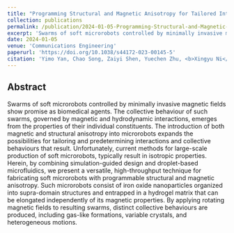 ```yaml
---
title: "Programming Structural and Magnetic Anisotropy for Tailored Interaction and Control of Soft Microrobots"
collection: publications
permalink: /publication/2024-01-05-Programming-Structural-and-Magnetic-Anisotropy-for-Tailored-Interaction-and-Control-of-Soft-Microrobots
excerpt: 'Swarms of soft microrobots controlled by minimally invasive magnetic fields show promise as biomedical agents...'
date: 2024-01-05
venue: 'Communications Engineering'
paperurl: 'https://doi.org/10.1038/s44172-023-00145-5'
citation: 'Yimo Yan, Chao Song, Zaiyi Shen, Yuechen Zhu, <b>Xingyu Ni</b>, Bin Wang, Michael G. Christiansen, Stavros Stavrakis, Juho S. Lintuvuori, Baoquan Chen, Andrew deMello, and Simone Schuerle. 2024. Programming structural and magnetic anisotropy for tailored interaction and control of soft microrobots. <i>Communications Engineering</i>. 3, Article 7 (January 2024).'
---
```

## Abstract

Swarms of soft microrobots controlled by minimally invasive magnetic fields show promise as biomedical agents. The collective behaviour of such swarms, governed by magnetic and hydrodynamic interactions, emerges from the properties of their individual constituents. The introduction of both magnetic and structural anisotropy into microrobots expands the possibilities for tailoring and predetermining interactions and collective behaviours that result. Unfortunately, current methods for large-scale production of soft microrobots, typically result in isotropic properties. Herein, by combining simulation-guided design and droplet-based microfluidics, we present a versatile, high-throughput technique for fabricating soft microrobots with programmable structural and magnetic anisotropy. Such microrobots consist of iron oxide nanoparticles organized into supra-domain structures and entrapped in a hydrogel matrix that can be elongated independently of its magnetic properties. By applying rotating magnetic fields to resulting swarms, distinct collective behaviours are produced, including gas-like formations, variable crystals, and heterogeneous motions.

